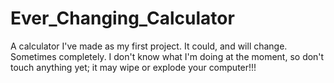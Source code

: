 # Ever_Changing_Calculator
A calculator I've made as my first project. It could, and will change. Sometimes completely.
I don't know what I'm doing at the moment, so don't touch anything yet; it may wipe or explode your computer!!!
